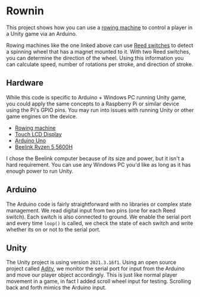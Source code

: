 # Rownin
This project shows how you can use a [rowing machine](https://www.amazon.com/gp/product/B083KB8JLC) to control a player in a Unity game via an Arduino.

Rowing machines like the one linked above can use [Reed switches](https://en.wikipedia.org/wiki/Reed_switch) to detect a spinning wheel that has a magnet mounted to it. With two Reed switches, you can determine the direction of the wheel. Using this information you can calculate speed, number of rotations per stroke, and direction of stroke.

## Hardware
While this code is specific to Arduino + Windows PC running Unity game, you could apply the same concepts to a Raspberry Pi or similar device using the Pi's GPIO pins. You may run into issues with running Unity or other game engines on the device.

* [Rowing machine](https://www.amazon.com/gp/product/B083KB8JLC)
* [Touch LCD Display](https://www.ebay.com/itm/183792628326)
* [Arduino Uno](https://www.amazon.com/Arduino-A000066-ARDUINO-UNO-R3/dp/B008GRTSV6)
* [Beelink Ryzen 5 5600H](https://www.amazon.com/gp/product/B09J2MDZ9F)

I chose the Beelink computer because of its size and power, but it isn't a hard requirement. You can use any Windows PC you'd like as long as it has enough power to run Unity.

## Arduino
The Arduino code is fairly straightforward with no libraries or complex state management. We read digital input from two pins (one for each Reed switch). Each switch is also connected to ground. We enable the serial port and every time `loop()` is called, we check the state of each switch and write whether its on or not to the serial port.

## Unity
The Unity project is using version `2021.3.16f1`. Using an open source project called [Adity](https://ardity.dwilches.com/), we monitor the serial port for input from the Arduino and move our player object accordingly. This is just like normal player movement in a game, in fact I added scroll wheel input for testing. Scrolling back and forth mimics the Arduino input.